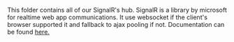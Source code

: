 ﻿This folder contains all of our SignalR's hub. SignalR is a library by microsoft for realtime web app communications.
It use websocket if the client's browser supported it and fallback to ajax pooling if not. Documentation can be found 
[here.](https://docs.microsoft.com/en-us/aspnet/core/tutorials/signalr?view=aspnetcore-3.1&tabs=visual-studio)